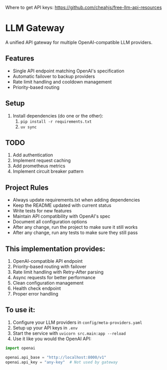 Where to get API keys:
https://github.com/cheahjs/free-llm-api-resources

# LLM Gateway

A unified API gateway for multiple OpenAI-compatible LLM providers.

## Features

- Single API endpoint matching OpenAI's specification
- Automatic failover to backup providers
- Rate limit handling and cooldown management
- Priority-based routing

## Setup

1. Install dependencies (do one or the other):
    1. `pip install -r requirements.txt`
    2. `uv sync`

## TODO

1. Add authentication
2. Implement request caching
3. Add prometheus metrics
4. Implement circuit breaker pattern

## **Project Rules**

- Always update requirements.txt when adding dependencies
- Keep the README updated with current status 
- Write tests for new features
- Maintain API compatibility with OpenAI's spec
- Document all configuration options
- After any change, run the project to make sure it still works
- After any change, run any tests to make sure they still pass

## This implementation provides:

1. OpenAI-compatible API endpoint
2. Priority-based routing with failover
3. Rate limit handling with Retry-After parsing
4. Async requests for better performance
5. Clean configuration management
6. Health check endpoint
7. Proper error handling

## To use it:

1. Configure your LLM providers in `config/meta-providers.yaml`
2. Setup up your API keys in `.env`
3. Start the service with `uvicorn src.main:app --reload`
4. Use it like you would the OpenAI API:

```python
import openai

openai.api_base = "http://localhost:8000/v1"
openai.api_key = "any-key"  # Not used by gateway
```